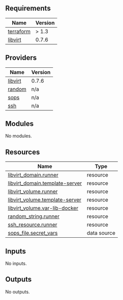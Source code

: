<!-- BEGIN_TF_DOCS -->
## Requirements

| Name | Version |
|------|---------|
| <a name="requirement_terraform"></a> [terraform](#requirement\_terraform) | > 1.3 |
| <a name="requirement_libvirt"></a> [libvirt](#requirement\_libvirt) | 0.7.6 |

## Providers

| Name | Version |
|------|---------|
| <a name="provider_libvirt"></a> [libvirt](#provider\_libvirt) | 0.7.6 |
| <a name="provider_random"></a> [random](#provider\_random) | n/a |
| <a name="provider_sops"></a> [sops](#provider\_sops) | n/a |
| <a name="provider_ssh"></a> [ssh](#provider\_ssh) | n/a |

## Modules

No modules.

## Resources

| Name | Type |
|------|------|
| [libvirt_domain.runner](https://registry.terraform.io/providers/dmacvicar/libvirt/0.7.6/docs/resources/domain) | resource |
| [libvirt_domain.template-server](https://registry.terraform.io/providers/dmacvicar/libvirt/0.7.6/docs/resources/domain) | resource |
| [libvirt_volume.runner](https://registry.terraform.io/providers/dmacvicar/libvirt/0.7.6/docs/resources/volume) | resource |
| [libvirt_volume.template-server](https://registry.terraform.io/providers/dmacvicar/libvirt/0.7.6/docs/resources/volume) | resource |
| [libvirt_volume.var-lib-docker](https://registry.terraform.io/providers/dmacvicar/libvirt/0.7.6/docs/resources/volume) | resource |
| [random_string.runner](https://registry.terraform.io/providers/hashicorp/random/latest/docs/resources/string) | resource |
| [ssh_resource.runner](https://registry.terraform.io/providers/loafoe/ssh/latest/docs/resources/resource) | resource |
| [sops_file.secret_vars](https://registry.terraform.io/providers/carlpett/sops/latest/docs/data-sources/file) | data source |

## Inputs

No inputs.

## Outputs

No outputs.
<!-- END_TF_DOCS -->